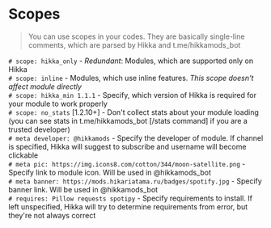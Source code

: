 # Scopes
> You can use scopes in your codes. They are basically single-line comments, which are parsed by Hikka and t.me/hikkamods_bot

```# scope: hikka_only``` - *Redundant*: Modules, which are supported only on Hikka  
```# scope: inline``` - Modules, which use inline features. *This scope doesn't affect module directly*  
```# scope: hikka_min 1.1.1``` - Specify, which version of Hikka is required for your module to work properly  
```# scope: no_stats``` [1.2.10+] - Don't collect stats about your module loading (you can see stats in t.me/hikkamods_bot [/stats command] if you are a trusted developer)  
```# meta developer: @hikkamods``` - Specify the developer of module. If channel is specified, Hikka will suggest to subscribe and username will become clickable  
```# meta pic: https://img.icons8.com/cotton/344/moon-satellite.png``` - Specify link to module icon. Will be used in @hikkamods_bot  
```# meta banner: https://mods.hikariatama.ru/badges/spotify.jpg``` - Specify banner link. Will be used in @hikkamods_bot  
```# requires: Pillow requests spotipy``` - Specify requirements to install. If left unspecified, Hikka will try to determine requirements from error, but they're not always correct  


